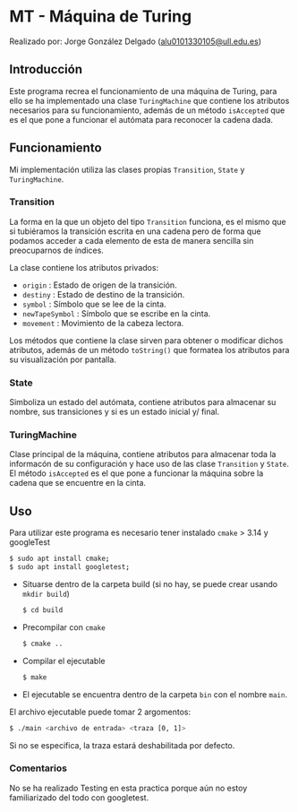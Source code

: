 # MT - Máquina de Turing
Realizado por: Jorge González Delgado (alu0101330105@ull.edu.es)
## Introducción
Este programa recrea el funcionamiento de una máquina de Turing, para ello se ha implementado una clase `TuringMachine` que contiene los atributos necesarios para su funcionamiento, además de un método `isAccepted` que es el que pone a funcionar el autómata para reconocer la cadena dada.

## Funcionamiento
Mi implementación utiliza las clases propias `Transition`, `State` y `TuringMachine`.

### Transition

La forma en la que un objeto del tipo `Transition` funciona, es el mismo que si tubiéramos la transición escrita en una cadena pero de forma que podamos acceder a cada elemento de esta de manera sencilla sin preocuparnos de índices.

La clase contiene los atributos privados:

- `origin` : Estado de origen de la transición.
- `destiny` : Estado de destino de la transición.
- `symbol` : Símbolo que se lee de la cinta.
- `newTapeSymbol` : Símbolo que se escribe en la cinta.
- `movement` : Movimiento de la cabeza lectora.

Los métodos que contiene la clase sirven para obtener o modificar dichos atributos, además de un método `toString()` que formatea los atributos para su visualización por pantalla.

### State
Simboliza un estado del autómata, contiene atributos para almacenar su nombre, sus transiciones y si es un estado inicial y/ final.

### TuringMachine
Clase principal de la máquina, contiene atributos para almacenar toda la informacón de su configuración y hace uso de las clase `Transition` y `State`. El método `isAccepted` es el que pone a funcionar la máquina sobre la cadena que se encuentre en la cinta.

## Uso
Para utilizar este programa es necesario tener instalado `cmake` > 3.14 y googleTest

```sh
$ sudo apt install cmake;
$ sudo apt install googletest;
```

- Situarse dentro de la carpeta build (si no hay, se puede crear usando `mkdir build`)
  ```bash
  $ cd build
  ```
- Precompilar con `cmake`
  ```sh
  $ cmake ..
  ```
- Compilar el ejecutable
  ```sh
  $ make
  ```
- El ejecutable se encuentra dentro de la carpeta `bin` con el nombre `main`.

El archivo ejecutable puede tomar 2 argomentos:

```sh
$ ./main <archivo de entrada> <traza [0, 1]>
```

Si no se especifica, la traza estará deshabilitada por defecto.

### Comentarios
No se ha realizado Testing en esta practica porque aún no estoy familiarizado del todo con googletest.